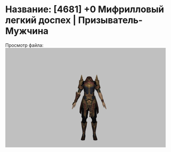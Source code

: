 # Название: [4681] +0 Мифрилловый легкий доспех | Призыватель-Мужчина

Просмотр файла:
![p080021.png](p080021.png)